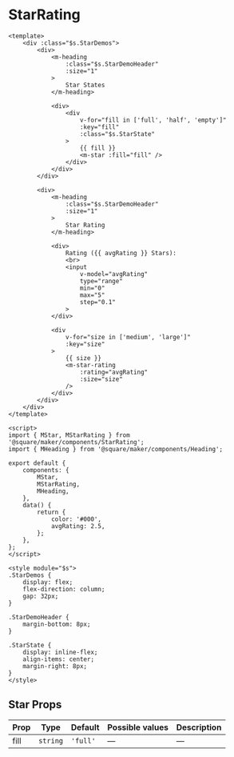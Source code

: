 # StarRating

```vue
<template>
	<div :class="$s.StarDemos">
		<div>
			<m-heading
				:class="$s.StarDemoHeader"
				:size="1"
			>
				Star States
			</m-heading>

			<div>
				<div
					v-for="fill in ['full', 'half', 'empty']"
					:key="fill"
					:class="$s.StarState"
				>
					{{ fill }}
					<m-star :fill="fill" />
				</div>
			</div>
		</div>

		<div>
			<m-heading
				:class="$s.StarDemoHeader"
				:size="1"
			>
				Star Rating
			</m-heading>

			<div>
				Rating ({{ avgRating }} Stars):
				<br>
				<input
					v-model="avgRating"
					type="range"
					min="0"
					max="5"
					step="0.1"
				>
			</div>

			<div
				v-for="size in ['medium', 'large']"
				:key="size"
			>
				{{ size }}
				<m-star-rating
					:rating="avgRating"
					:size="size"
				/>
			</div>
		</div>
	</div>
</template>

<script>
import { MStar, MStarRating } from '@square/maker/components/StarRating';
import { MHeading } from '@square/maker/components/Heading';

export default {
	components: {
		MStar,
		MStarRating,
		MHeading,
	},
	data() {
		return {
			color: '#000',
			avgRating: 2.5,
		};
	},
};
</script>

<style module="$s">
.StarDemos {
	display: flex;
	flex-direction: column;
	gap: 32px;
}

.StarDemoHeader {
	margin-bottom: 8px;
}

.StarState {
	display: inline-flex;
	align-items: center;
	margin-right: 8px;
}
</style>
```

<!-- api-tables:start -->
## Star Props

| Prop | Type     | Default  | Possible values | Description |
| ---- | -------- | -------- | --------------- | ----------- |
| fill | `string` | `'full'` | —               | —           |



<!-- api-tables:end -->
